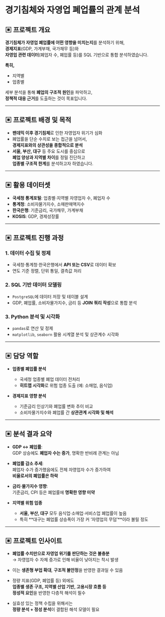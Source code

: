 # 경기침체와 자영업 폐업률의 관계 분석

## ▣ 프로젝트 개요

**경기침체가 자영업 폐업률에 어떤 영향을 미치는지**를 분석하기 위해,  
**경제지표**(GDP, 가계부채, 국가채무 등)와  
**자영업 관련 데이터**(폐업자 수, 폐업률 등)를 SQL 기반으로 통합 분석하였습니다.

**특히,**  
- 지역별  
- 업종별  

세부 분석을 통해 **폐업의 구조적 원인**을 파악하고,  
**정책적 대응 근거**를 도출하는 것이 목표입니다.

---

## ▣ 프로젝트 배경 및 목적

- **팬데믹 이후 경기침체**로 인한 자영업자 위기가 심화  
- 폐업률을 단순 수치로 보는 접근을 넘어서,  
  **경제지표와의 상관성을 종합적으로 분석**  
- **서울, 부산, 대구** 등 주요 도시를 중심으로  
  **폐업 양상과 지역별 차이**를 정밀 진단하고  
  **업종별 구조적 한계**를 분석하고자 하였습니다.

---

## ▣ 활용 데이터셋

- **국세청 통계포털**: 업종별·지역별 자영업자 수, 폐업자 수  
- **통계청**: 소비자물가지수, 소매판매액지수  
- **한국은행**: 기준금리, 국가채무, 가계부채  
- **KOSIS**: GDP, 경제성장률

---

## ▣ 프로젝트 진행 과정

### 1. 데이터 수집 및 정제  
- 국세청·통계청·한국은행에서 **API 또는 CSV**로 데이터 확보  
- 연도 기준 정렬, 단위 통일, 결측값 처리

### 2. SQL 기반 데이터 모델링  
- `PostgreSQL`에 데이터 저장 및 테이블 설계  
- GDP, 폐업률, 소비자물가지수, 금리 등 **JOIN 쿼리 작성**으로 통합 분석

### 3. Python 분석 및 시각화  
- `pandas`로 연산 및 정제  
- `matplotlib`, `seaborn` 활용 시계열 분석 및 상관계수 시각화

---

## ▣ 담당 역할

- **업종별 폐업률 분석**  
  - 국세청 업종별 폐업 데이터 전처리  
  - **히트맵 시각화**로 위험 업종 도출 (예: 소매업, 음식업)

- **경제지표 영향 분석**  
  - 기준금리 인상기와 폐업률 변화 추이 비교  
  - 소비자물가지수와 폐업률 간 **상관관계 시각화 및 해석**

---

## ▣ 분석 결과 요약

- **GDP ↔ 폐업률**:  
  GDP 상승에도 **폐업자 수는 증가**, 명확한 반비례 관계는 아님

- **폐업률 감소 추세**:  
  폐업자 수가 증가했음에도 전체 자영업자 수가 증가하여  
  **비율로서의 폐업률은 하락**

- **금리·물가지수 영향**:  
  기준금리, CPI 등은 폐업률에 **명확한 영향 미약**

- **지역별 위험 업종**  
  - **서울, 부산, 대구** 모두 음식업·소매업·서비스업 폐업률이 높음  
  - 특히 **대구는 폐업률 상승폭이 가장 커 ‘자영업의 무덤’**이라 불릴 정도

---

## ▣ 프로젝트 인사이트

- **폐업률 수치만으로 자영업 위기를 판단하는 것은 불충분**  
  → 자영업자 수 자체 증가로 인해 비율이 낮아지는 착시 발생

- 이는 **생존형 부업 확대**, **구조적 불안정**을 반영한 결과일 수 있음

- 정량 지표(GDP, 폐업률 등) 외에도  
  **업종별 생존 구조, 지역별 산업 기반, 고용시장 흐름 등**  
  **정성적 요인**을 반영한 다층적 해석이 필수

- 실효성 있는 정책 수립을 위해서는  
  **정량 분석 + 정성 분석**이 결합된 해석 모델이 필요
